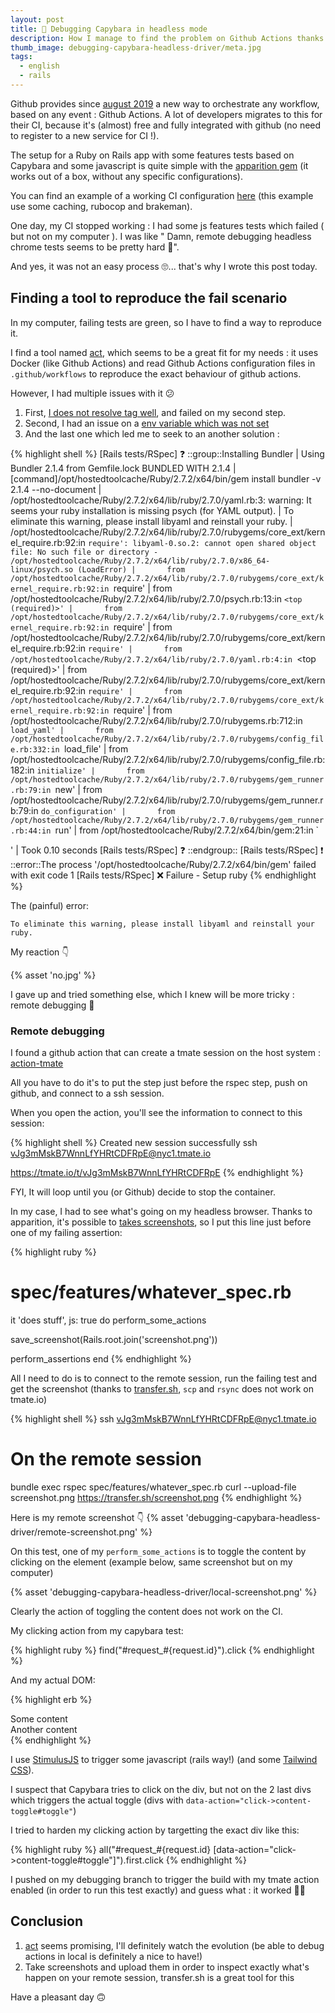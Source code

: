 ```yaml
---
layout: post
title: 👾 Debugging Capybara in headless mode
description: How I manage to find the problem on Github Actions thanks to remote debugging
thumb_image: debugging-capybara-headless-driver/meta.jpg
tags:
  - english
  - rails
---
```


Github provides since [august
2019](https://github.blog/2019-08-08-github-actions-now-supports-ci-cd/) a new
way to orchestrate any workflow, based on any event : Github Actions. A lot of developers
migrates to this for their CI, because it's (almost) free and fully integrated
with github (no need to register to a new service for CI !).

The setup for a Ruby on Rails app with some features tests based on Capybara
and some javascript is quite simple with the [apparition gem](https://github.com/twalpole/apparition) (it works
out of a box, without any specific configurations).

You can find an example of a working CI configuration
[here](https://gist.github.com/skelz0r/1edd3b9aef22fde307ed2031684e14be) (this
example use some caching, rubocop and brakeman).

One day, my CI stopped working : I had some js features tests which failed ( but
not on my computer ). I was like " Damn, remote debugging headless chrome tests
seems to be pretty hard 😬".

And yes, it was not an easy process 🙄... that's why I wrote this post today.

## Finding a tool to reproduce the fail scenario

In my computer, failing tests are green, so I have to find a way to reproduce it.

I find a tool named [act](https://github.com/nektos/act), which seems
to be a great fit for my needs : it uses Docker (like Github Actions) and read
Github Actions configuration files in `.github/workflows` to reproduce the exact
behaviour of github actions.

However, I had multiple issues with it 😕
1. First, [I does not resolve tag well](https://github.com/nektos/act/issues/311), and failed on
   my second step.
2. Second, I had an issue on a [env
   variable which was not set](https://github.com/nektos/act/issues/265)
3. And the last one which led me to seek to an another solution :

{% highlight shell %}
[Rails tests/RSpec]   ❓  ::group::Installing Bundler
| Using Bundler 2.1.4 from Gemfile.lock BUNDLED WITH 2.1.4
| [command]/opt/hostedtoolcache/Ruby/2.7.2/x64/bin/gem install bundler -v 2.1.4 --no-document
| /opt/hostedtoolcache/Ruby/2.7.2/x64/lib/ruby/2.7.0/yaml.rb:3: warning: It seems your ruby installation is missing psych (for YAML output).
| To eliminate this warning, please install libyaml and reinstall your ruby.
| /opt/hostedtoolcache/Ruby/2.7.2/x64/lib/ruby/2.7.0/rubygems/core_ext/kernel_require.rb:92:in `require': libyaml-0.so.2: cannot open shared object file: No such file or directory - /opt/hostedtoolcache/Ruby/2.7.2/x64/lib/ruby/2.7.0/x86_64-linux/psych.so (LoadError)
|       from /opt/hostedtoolcache/Ruby/2.7.2/x64/lib/ruby/2.7.0/rubygems/core_ext/kernel_require.rb:92:in `require'
|       from /opt/hostedtoolcache/Ruby/2.7.2/x64/lib/ruby/2.7.0/psych.rb:13:in `<top (required)>'
|       from /opt/hostedtoolcache/Ruby/2.7.2/x64/lib/ruby/2.7.0/rubygems/core_ext/kernel_require.rb:92:in `require'
|       from /opt/hostedtoolcache/Ruby/2.7.2/x64/lib/ruby/2.7.0/rubygems/core_ext/kernel_require.rb:92:in `require'
|       from /opt/hostedtoolcache/Ruby/2.7.2/x64/lib/ruby/2.7.0/yaml.rb:4:in `<top (required)>'
|       from /opt/hostedtoolcache/Ruby/2.7.2/x64/lib/ruby/2.7.0/rubygems/core_ext/kernel_require.rb:92:in `require'
|       from /opt/hostedtoolcache/Ruby/2.7.2/x64/lib/ruby/2.7.0/rubygems/core_ext/kernel_require.rb:92:in `require'
|       from /opt/hostedtoolcache/Ruby/2.7.2/x64/lib/ruby/2.7.0/rubygems.rb:712:in `load_yaml'
|       from /opt/hostedtoolcache/Ruby/2.7.2/x64/lib/ruby/2.7.0/rubygems/config_file.rb:332:in `load_file'
|       from /opt/hostedtoolcache/Ruby/2.7.2/x64/lib/ruby/2.7.0/rubygems/config_file.rb:182:in `initialize'
|       from /opt/hostedtoolcache/Ruby/2.7.2/x64/lib/ruby/2.7.0/rubygems/gem_runner.rb:79:in `new'
|       from /opt/hostedtoolcache/Ruby/2.7.2/x64/lib/ruby/2.7.0/rubygems/gem_runner.rb:79:in `do_configuration'
|       from /opt/hostedtoolcache/Ruby/2.7.2/x64/lib/ruby/2.7.0/rubygems/gem_runner.rb:44:in `run'
|       from /opt/hostedtoolcache/Ruby/2.7.2/x64/bin/gem:21:in `<main>'
| Took   0.10 seconds
[Rails tests/RSpec]   ❓  ::endgroup::
[Rails tests/RSpec]   ❗  ::error::The process '/opt/hostedtoolcache/Ruby/2.7.2/x64/bin/gem' failed with exit code 1
[Rails tests/RSpec]   ❌  Failure - Setup ruby
{% endhighlight %}

The (painful) error:

`To eliminate this warning, please install libyaml and reinstall your ruby.`

My reaction 👇

{% asset 'no.jpg' %}

I gave up and tried something else, which I knew will be more tricky : remote debugging 👾

### Remote debugging

I found a github action that can create a tmate session on the host system :
[action-tmate](https://github.com/mxschmitt/action-tmate)

All you have to do it's to put the step just before the rspec step, push on
github, and connect to a ssh session.

When you open the action, you'll see the information to connect to this
session:

{% highlight shell %}
Created new session successfully
ssh vJg3mMskB7WnnLfYHRtCDFRpE@nyc1.tmate.io

https://tmate.io/t/vJg3mMskB7WnnLfYHRtCDFRpE
{% endhighlight %}

FYI, It will loop until you (or Github) decide to stop the container.

In my case, I had to see what's going on my headless browser.
Thanks to apparition, it's possible to [takes
screenshots](https://github.com/twalpole/apparition#taking-screenshots-with-some-extensions),
so I put this line just before one of my failing assertion:

{% highlight ruby %}
# spec/features/whatever_spec.rb
it 'does stuff', js: true do
  perform_some_actions

  save_screenshot(Rails.root.join('screenshot.png'))

  perform_assertions
end
{% endhighlight %}

All I need to do is to connect to the remote session, run the failing test
and get the screenshot (thanks to [transfer.sh](https://transfer.sh/), `scp` and
`rsync` does not work on tmate.io)

{% highlight shell %}
ssh vJg3mMskB7WnnLfYHRtCDFRpE@nyc1.tmate.io

# On the remote session
bundle exec rspec spec/features/whatever_spec.rb
curl --upload-file screenshot.png https://transfer.sh/screenshot.png
{% endhighlight %}

Here is my remote screenshot 👇
{% asset 'debugging-capybara-headless-driver/remote-screenshot.png' %}

On this test, one of my `perform_some_actions` is to toggle the content by
clicking on the element (example below, same screenshot but on my computer)

{% asset 'debugging-capybara-headless-driver/local-screenshot.png' %}

Clearly the action of toggling the content does not work on the CI.

My clicking action from my capybara test:

{% highlight ruby %}
find("#request_#{request.id}").click
{% endhighlight %}

And my actual DOM:

{% highlight erb %}
<div id="<%= dom_id(request) %>" class="card padding-small" data-controller="content-toggle" data-content-toggle-toggle-class="hidden" data-content-toggle-icon="chevron-bottom">
  <div class="block lg:flex mb-4 items-center">
    <div class="w-full text-center lg:text-left lg:w-2/3" data-action="click->content-toggle#toggle">
      Some content
    </div>
    <div class="w-full text-center lg:w-1/3 lg:text-right" data-action="click->content-toggle#toggle">
      Another content
    </div>
  </div>
</div>
{% endhighlight %}

I use [StimulusJS](https://stimulus.hotwire.dev/) to trigger some javascript
(rails way!) (and some [Tailwind CSS](https://tailwindcss.com/)).

I suspect that
Capybara tries to click on the div, but not on the 2 last divs which triggers
the actual toggle (divs with `data-action="click->content-toggle#toggle"`)

I tried to harden my clicking action by targetting the exact div like this:

{% highlight ruby %}
all("#request_#{request.id} [data-action=\"click->content-toggle#toggle\"]").first.click
{% endhighlight %}

I pushed on my debugging branch to trigger the build with my tmate action
enabled (in order to run this test exactly) and guess what : it worked 🙌🎉

## Conclusion

1. [act](https://github.com/nektos/act) seems promising, I'll definitely watch
   the evolution (be able to debug actions in local is definitely a nice to
   have!)
2. Take screenshots and upload them in order to inspect exactly what's happen on
   your remote session, transfer.sh is a great tool for this

Have a pleasant day 🙃
